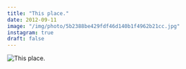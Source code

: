 ```yaml
---
title: "This place."
date: 2012-09-11
image: "/img/photo/5b2388be429fdf46d140b1f4962b21cc.jpg"
instagram: true
draft: false
---
```


![This place.](/img/photo/5b2388be429fdf46d140b1f4962b21cc.jpg)
